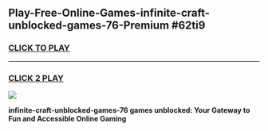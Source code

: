 
## Play-Free-Online-Games-infinite-craft-unblocked-games-76-Premium #62ti9
<h3>
<a href="https://premium.freeplayer.one?title=infinite-craft-unblocked-games-76&ref=8M">CLICK TO PLAY</a></h3>
<hr>

<h3>
<a href="https://premium.freeplayer.one?title=infinite-craft-unblocked-games-76&ref=8M">CLICK 2 PLAY</a>
  
</h3>

<a href="https://premium.freeplayer.one?title=infinite-craft-unblocked-games-76&ref=8M"><img src="https://clearcache.store/games.png"></a>


**infinite-craft-unblocked-games-76 games unblocked: Your Gateway to Fun and Accessible Online Gaming**
